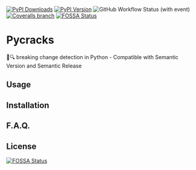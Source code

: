 [![PyPI Downloads](https://img.shields.io/badge/dynamic/json?url=https%3A%2F%2Fpypistats.org%2Fapi%2Fpackages%2Fpycracks%2Frecent&query=%24.data.last_month&style=for-the-badge&label=Installations%20%2F%20Month)](https://pypistats.org/packages/pycracks)
[![PyPI Version](https://img.shields.io/pypi/v/pycracks?style=for-the-badge)](https://pypi.org/project/PyCracks/)
![GitHub Workflow Status (with event)](https://img.shields.io/github/actions/workflow/status/elc/pycracks/build.yml?style=for-the-badge&logo=github&label=CICD)
[![Coveralls branch](https://img.shields.io/coverallsCoverage/github/ELC/pycracks?branch=master&style=for-the-badge)](https://coveralls.io/github/ELC/pycracks)
[![FOSSA Status](https://app.fossa.com/api/projects/git%2Bgithub.com%2FELC%2Fpycracks.svg?type=shield)](https://app.fossa.com/projects/git%2Bgithub.com%2FELC%2Fpycracks?ref=badge_shield)

# Pycracks

💢🔍 breaking change detection in Python - Compatible with Semantic Version and Semantic Release

## Usage

## Installation

## F.A.Q.

## License
[![FOSSA Status](https://app.fossa.com/api/projects/git%2Bgithub.com%2FELC%2Fpycracks.svg?type=large)](https://app.fossa.com/projects/git%2Bgithub.com%2FELC%2Fpycracks?ref=badge_large)
